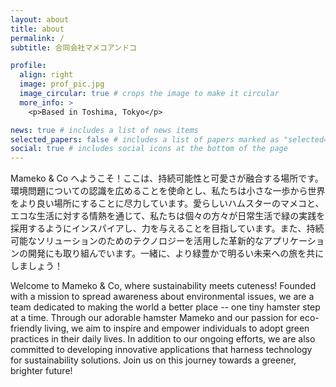 ```yaml
---
layout: about
title: about
permalink: /
subtitle: 合同会社マメコアンドコ

profile:
  align: right
  image: prof_pic.jpg
  image_circular: true # crops the image to make it circular
  more_info: >
    <p>Based in Toshima, Tokyo</p>

news: true # includes a list of news items
selected_papers: false # includes a list of papers marked as "selected={true}"
social: true # includes social icons at the bottom of the page
---
```


Mameko & Co へようこそ！ここは、持続可能性と可愛さが融合する場所です。環境問題についての認識を広めることを使命とし、私たちは小さな一歩から世界をより良い場所にすることに尽力しています。愛らしいハムスターのマメコと、エコな生活に対する情熱を通じて、私たちは個々の方々が日常生活で緑の実践を採用するようにインスパイアし、力を与えることを目指しています。また、持続可能なソリューションのためのテクノロジーを活用した革新的なアプリケーションの開発にも取り組んでいます。一緒に、より緑豊かで明るい未来への旅を共にしましょう！


Welcome to Mameko & Co, where sustainability meets cuteness! Founded with a mission to spread awareness about environmental issues, we are a team dedicated to making the world a better place -- one tiny hamster step at a time. Through our adorable hamster Mameko and our passion for eco-friendly living, we aim to inspire and empower individuals to adopt green practices in their daily lives. In addition to our ongoing efforts, we are also committed to developing innovative applications that harness technology for sustainability solutions. Join us on this journey towards a greener, brighter future!